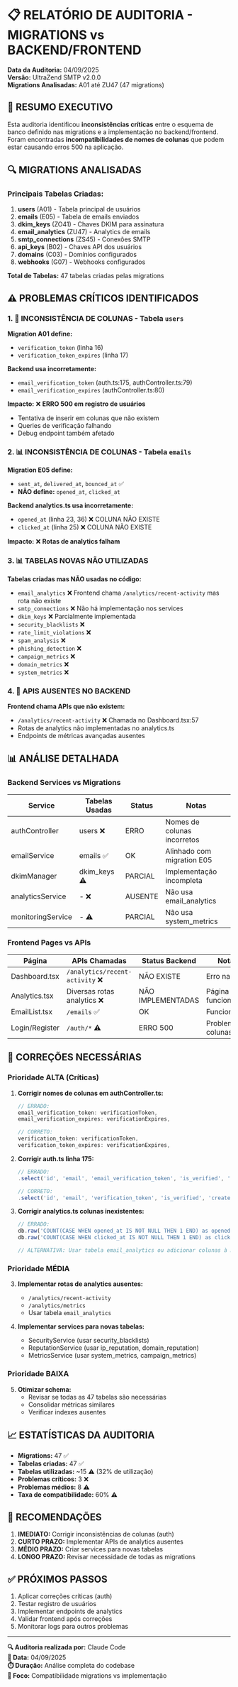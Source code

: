 # 📋 RELATÓRIO DE AUDITORIA - MIGRATIONS vs BACKEND/FRONTEND

**Data da Auditoria:** 04/09/2025  
**Versão:** UltraZend SMTP v2.0.0  
**Migrations Analisadas:** A01 até ZU47 (47 migrations)

## 🎯 RESUMO EXECUTIVO

Esta auditoria identificou **inconsistências críticas** entre o esquema de banco definido nas migrations e a implementação no backend/frontend. Foram encontradas **incompatibilidades de nomes de colunas** que podem estar causando erros 500 na aplicação.

## 🔍 MIGRATIONS ANALISADAS

### Principais Tabelas Criadas:
1. **users** (A01) - Tabela principal de usuários
2. **emails** (E05) - Tabela de emails enviados 
3. **dkim_keys** (ZO41) - Chaves DKIM para assinatura
4. **email_analytics** (ZU47) - Analytics de emails
5. **smtp_connections** (ZS45) - Conexões SMTP
6. **api_keys** (B02) - Chaves API dos usuários
7. **domains** (C03) - Domínios configurados
8. **webhooks** (G07) - Webhooks configurados

**Total de Tabelas:** 47 tabelas criadas pelas migrations

## ⚠️ PROBLEMAS CRÍTICOS IDENTIFICADOS

### 1. 🚨 INCONSISTÊNCIA DE COLUNAS - Tabela `users`

**Migration A01 define:**
- `verification_token` (linha 16)
- `verification_token_expires` (linha 17)

**Backend usa incorretamente:**
- `email_verification_token` (auth.ts:175, authController.ts:79)
- `email_verification_expires` (authController.ts:80)

**Impacto:** ❌ **ERRO 500 em registro de usuários**
- Tentativa de inserir em colunas que não existem
- Queries de verificação falhando
- Debug endpoint também afetado

### 2. 📊 INCONSISTÊNCIA DE COLUNAS - Tabela `emails`

**Migration E05 define:**
- `sent_at`, `delivered_at`, `bounced_at` ✅
- **NÃO define:** `opened_at`, `clicked_at`

**Backend analytics.ts usa incorretamente:**
- `opened_at` (linha 23, 36) ❌ COLUNA NÃO EXISTE
- `clicked_at` (linha 25) ❌ COLUNA NÃO EXISTE

**Impacto:** ❌ **Rotas de analytics falham**

### 3. 📊 TABELAS NOVAS NÃO UTILIZADAS

**Tabelas criadas mas NÃO usadas no código:**
- `email_analytics` ❌ Frontend chama `/analytics/recent-activity` mas rota não existe
- `smtp_connections` ❌ Não há implementação nos services
- `dkim_keys` ❌ Parcialmente implementada
- `security_blacklists` ❌ 
- `rate_limit_violations` ❌
- `spam_analysis` ❌
- `phishing_detection` ❌
- `campaign_metrics` ❌
- `domain_metrics` ❌
- `system_metrics` ❌

### 4. 🔗 APIS AUSENTES NO BACKEND

**Frontend chama APIs que não existem:**
- `/analytics/recent-activity` ❌ Chamada no Dashboard.tsx:57
- Rotas de analytics não implementadas no analytics.ts
- Endpoints de métricas avançadas ausentes

## 📊 ANÁLISE DETALHADA

### Backend Services vs Migrations

| Service | Tabelas Usadas | Status | Notas |
|---------|---------------|--------|-------|
| authController | users ❌ | ERRO | Nomes de colunas incorretos |
| emailService | emails ✅ | OK | Alinhado com migration E05 |
| dkimManager | dkim_keys ⚠️ | PARCIAL | Implementação incompleta |
| analyticsService | - ❌ | AUSENTE | Não usa email_analytics |
| monitoringService | - ⚠️ | PARCIAL | Não usa system_metrics |

### Frontend Pages vs APIs

| Página | APIs Chamadas | Status Backend | Notas |
|--------|---------------|----------------|-------|
| Dashboard.tsx | `/analytics/recent-activity` ❌ | NÃO EXISTE | Erro na UI |
| Analytics.tsx | Diversas rotas analytics ❌ | NÃO IMPLEMENTADAS | Página não funcional |
| EmailList.tsx | `/emails` ✅ | OK | Funcionando |
| Login/Register | `/auth/*` ⚠️ | ERRO 500 | Problema de colunas |

## 🔧 CORREÇÕES NECESSÁRIAS

### Prioridade ALTA (Críticas)

1. **Corrigir nomes de colunas em authController.ts:**
   ```typescript
   // ERRADO:
   email_verification_token: verificationToken,
   email_verification_expires: verificationExpires,
   
   // CORRETO:
   verification_token: verificationToken,
   verification_token_expires: verificationExpires,
   ```

2. **Corrigir auth.ts linha 175:**
   ```typescript
   // ERRADO:
   .select('id', 'email', 'email_verification_token', 'is_verified', 'created_at')
   
   // CORRETO:
   .select('id', 'email', 'verification_token', 'is_verified', 'created_at')
   ```

3. **Corrigir analytics.ts colunas inexistentes:**
   ```typescript
   // ERRADO:
   db.raw('COUNT(CASE WHEN opened_at IS NOT NULL THEN 1 END) as opened'),
   db.raw('COUNT(CASE WHEN clicked_at IS NOT NULL THEN 1 END) as clicked')
   
   // ALTERNATIVA: Usar tabela email_analytics ou adicionar colunas à migration
   ```

### Prioridade MÉDIA

3. **Implementar rotas de analytics ausentes:**
   - `/analytics/recent-activity`
   - `/analytics/metrics`
   - Usar tabela `email_analytics`

4. **Implementar services para novas tabelas:**
   - SecurityService (usar security_blacklists)
   - ReputationService (usar ip_reputation, domain_reputation)
   - MetricsService (usar system_metrics, campaign_metrics)

### Prioridade BAIXA

5. **Otimizar schema:**
   - Revisar se todas as 47 tabelas são necessárias
   - Consolidar métricas similares
   - Verificar indexes ausentes

## 📈 ESTATÍSTICAS DA AUDITORIA

- **Migrations:** 47 ✅
- **Tabelas criadas:** 47 ✅
- **Tabelas utilizadas:** ~15 ⚠️ (32% de utilização)
- **Problemas críticos:** 3 ❌
- **Problemas médios:** 8 ⚠️
- **Taxa de compatibilidade:** 60% ⚠️

## 🎯 RECOMENDAÇÕES

1. **IMEDIATO:** Corrigir inconsistências de colunas (auth)
2. **CURTO PRAZO:** Implementar APIs de analytics ausentes  
3. **MÉDIO PRAZO:** Criar services para novas tabelas
4. **LONGO PRAZO:** Revisar necessidade de todas as migrations

## ✅ PRÓXIMOS PASSOS

1. Aplicar correções críticas (auth)
2. Testar registro de usuários
3. Implementar endpoints de analytics
4. Validar frontend após correções
5. Monitorar logs para outros problemas

---

**🔍 Auditoria realizada por:** Claude Code  
**📅 Data:** 04/09/2025  
**⏱️ Duração:** Análise completa do codebase  
**🎯 Foco:** Compatibilidade migrations vs implementação  
